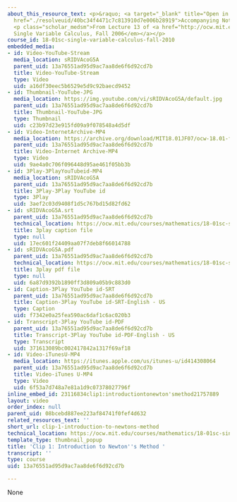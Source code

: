 ```yaml
---
about_this_resource_text: <p>&raquo; <a target="_blank" title="Open in a new window."
  href="./resolveuid/40bc34f4471c7c813910d7e006b28919">Accompanying Notes (PDF)</a></p>
  <p class="scholar_medsm">From Lecture 13 of <a href="http://ocw.mit.edu/courses/mathematics/18-01-single-variable-calculus-fall-2006/video-lectures/"><em>18.01
  Single Variable Calculus, Fall 2006</em></a></p>
course_id: 18-01sc-single-variable-calculus-fall-2010
embedded_media:
- id: Video-YouTube-Stream
  media_location: sRIDVAcoG5A
  parent_uid: 13a76551ad95d9ac7aa8de6f6d92cd7b
  title: Video-YouTube-Stream
  type: Video
  uid: a16df30eec5b6529e5d9c92baecd9452
- id: Thumbnail-YouTube-JPG
  media_location: https://img.youtube.com/vi/sRIDVAcoG5A/default.jpg
  parent_uid: 13a76551ad95d9ac7aa8de6f6d92cd7b
  title: Thumbnail-YouTube-JPG
  type: Thumbnail
  uid: c23b97d23e915fd09a9f078548a4d5df
- id: Video-InternetArchive-MP4
  media_location: https://archive.org/download/MIT18.01JF07/ocw-18.01-f07-lec13_300k.mp4
  parent_uid: 13a76551ad95d9ac7aa8de6f6d92cd7b
  title: Video-Internet Archive-MP4
  type: Video
  uid: 9ae4a0c706f096448d95ae461f05bb3b
- id: 3Play-3PlayYouTubeid-MP4
  media_location: sRIDVAcoG5A
  parent_uid: 13a76551ad95d9ac7aa8de6f6d92cd7b
  title: 3Play-3Play YouTube id
  type: 3Play
  uid: 3aef2c03d9408f1d5c767bd15d82fd62
- id: sRIDVAcoG5A.srt
  parent_uid: 13a76551ad95d9ac7aa8de6f6d92cd7b
  technical_location: https://ocw.mit.edu/courses/mathematics/18-01sc-single-variable-calculus-fall-2010/unit-2-applications-of-differentiation/part-b-optimization-related-rates-and-newtons-method/session-33-newtons-method/clip-1-introduction-to-newtons-method/sRIDVAcoG5A.srt
  title: 3play caption file
  type: null
  uid: 17ec601f24409aa07f7deb8f66014788
- id: sRIDVAcoG5A.pdf
  parent_uid: 13a76551ad95d9ac7aa8de6f6d92cd7b
  technical_location: https://ocw.mit.edu/courses/mathematics/18-01sc-single-variable-calculus-fall-2010/unit-2-applications-of-differentiation/part-b-optimization-related-rates-and-newtons-method/session-33-newtons-method/clip-1-introduction-to-newtons-method/sRIDVAcoG5A.pdf
  title: 3play pdf file
  type: null
  uid: 6a87d9392b1890ff3d809a05b9c883d0
- id: Caption-3Play YouTube id-SRT
  parent_uid: 13a76551ad95d9ac7aa8de6f6d92cd7b
  title: Caption-3Play YouTube id-SRT-English - US
  type: Caption
  uid: f7342e0a25fea590ac6daf1c6ac020b3
- id: Transcript-3Play YouTube id-PDF
  parent_uid: 13a76551ad95d9ac7aa8de6f6d92cd7b
  title: Transcript-3Play YouTube id-PDF-English - US
  type: Transcript
  uid: 371613089bc002417842a1317f69af18
- id: Video-iTunesU-MP4
  media_location: https://itunes.apple.com/us/itunes-u/id414308064
  parent_uid: 13a76551ad95d9ac7aa8de6f6d92cd7b
  title: Video-iTunes U-MP4
  type: Video
  uid: 6f53a7d748a7e81a1d9c07378027796f
inline_embed_id: 23116834clip1:introductiontonewton'smethod21757889
layout: video
order_index: null
parent_uid: 08bcebd887ee223af84741f0fef4d632
related_resources_text: ''
short_url: clip-1-introduction-to-newtons-method
technical_location: https://ocw.mit.edu/courses/mathematics/18-01sc-single-variable-calculus-fall-2010/unit-2-applications-of-differentiation/part-b-optimization-related-rates-and-newtons-method/session-33-newtons-method/clip-1-introduction-to-newtons-method
template_type: thumbnail_popup
title: 'Clip 1: Introduction to Newton''s Method '
transcript: ''
type: course
uid: 13a76551ad95d9ac7aa8de6f6d92cd7b

---
```

None